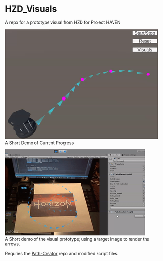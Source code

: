 # HZD_Visuals
A repo for a prototype visual from HZD for Project HAVEN

![Alt text](Images/hzd_visuals_turtlebot.gif)
<br/> A Short Demo of Current Progress

![Alt text](Images/hzd_visuals_vector.gif)
<br/> A Short demo of the visual prototype; using a target image to render the arrows. 

Requries the [Path-Creator](https://github.com/SebLague/Path-Creator) repo and modified script files.
